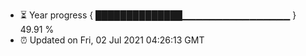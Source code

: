 - ⏳ Year progress { ██████████████▁▁▁▁▁▁▁▁▁▁▁▁▁▁▁▁ } 49.91 %
- ⏰ Updated on Fri, 02 Jul 2021 04:26:13 GMT

